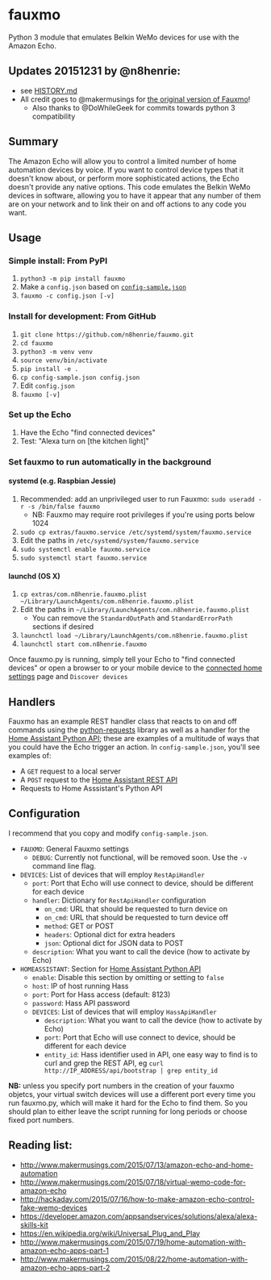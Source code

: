 # fauxmo

Python 3 module that emulates Belkin WeMo devices for use with the Amazon Echo.

## Updates 20151231 by @n8henrie:

- see
[HISTORY.md](https://github.com/n8henrie/fauxmo/blob/master/HISTORY.md)
- All credit goes to @makermusings for [the original version
  of Fauxmo](https://github.com/makermusings/fauxmo)!
    - Also thanks to @DoWhileGeek for commits towards python 3 compatibility

## Summary

The Amazon Echo will allow you to control a limited number of home automation
devices by voice. If you want to control device types that it doesn't know
about, or perform more sophisticated actions, the Echo doesn't provide any
native options. This code emulates the Belkin WeMo devices in software,
allowing you to have it appear that any number of them are on your network and
to link their on and off actions to any code you want.

## Usage

### Simple install: From PyPI

1. `python3 -m pip install fauxmo`
1. Make a `config.json` based on
   [`config-sample.json`](https://github.com/n8henrie/fauxmo/blob/master/config-sample.json)
1. `fauxmo -c config.json [-v]`

### Install for development: From GitHub

1. `git clone https://github.com/n8henrie/fauxmo.git`
1. `cd fauxmo`
1. `python3 -m venv venv`
1. `source venv/bin/activate`
1. `pip install -e .`
1. `cp config-sample.json config.json`
1. Edit `config.json`
1. `fauxmo [-v]`

### Set up the Echo

1. Have the Echo "find connected devices"
1. Test: "Alexa turn on [the kitchen light]"

### Set fauxmo to run automatically in the background

#### systemd (e.g. Raspbian Jessie)

1. Recommended: add an unprivileged user to run Fauxmo: `sudo useradd -r
   -s /bin/false fauxmo`
    - NB: Fauxmo may require root privileges if you're using ports below 1024
1. `sudo cp extras/fauxmo.service /etc/systemd/system/fauxmo.service`
1. Edit the paths in `/etc/systemd/system/fauxmo.service`
1. `sudo systemctl enable fauxmo.service`
1. `sudo systemctl start fauxmo.service`

#### launchd (OS X)

1. `cp extras/com.n8henrie.fauxmo.plist ~/Library/LaunchAgents/com.n8henrie.fauxmo.plist`
1. Edit the paths in `~/Library/LaunchAgents/com.n8henrie.fauxmo.plist`
    - You can remove the `StandardOutPath` and `StandardErrorPath` sections if
      desired
1. `launchctl load ~/Library/LaunchAgents/com.n8henrie.fauxmo.plist`
1. `launchctl start com.n8henrie.fauxmo`

Once fauxmo.py is running, simply tell your Echo to "find connected devices" or
open a browser to or your mobile device to the [connected home
settings](http://alexa.amazon.com/#settings/connected-home) page and `Discover
devices`

## Handlers

Fauxmo has an example REST handler class that reacts to on
and off commands using the
[python-requests](http://docs.python-requests.org/en/latest/) library as well
as a handler for the [Home Assistant Python
API](https://home-assistant.io/developers/python_api); these are examples of a
multitude of ways that you could have the Echo trigger an action. In
`config-sample.json`, you'll see examples of:

- A `GET` request to a local server
- A `POST` request to the [Home Assistant REST
API](https://home-assistant.io/developers/rest_api/)
- Requests to Home Asssistant's Python API

## Configuration

I recommend that you copy and modify `config-sample.json`.

- `FAUXMO`: General Fauxmo settings
    - `DEBUG`: Currently not functional, will be removed soon. Use the `-v`
      command line flag.
- `DEVICES`: List of devices that will employ `RestApiHandler`
    - `port`: Port that Echo will use connect to device, should be different for
      each device
    - `handler`: Dictionary for `RestApiHandler` configuration
        - `on_cmd`: URL that should be requested to turn device on
        - `on_cmd`: URL that should be requested to turn device off
        - `method`: GET or POST
        - `headers`: Optional dict for extra headers
        - `json`: Optional dict for JSON data to POST
    - `description`: What you want to call the device (how to activate by Echo)
- `HOMEASSISTANT`: Section for [Home Assistant Python
  API](https://home-assistant.io/developers/python_api)
    - `enable`: Disable this section by omitting or setting to `false`
    - `host`: IP of host running Hass
    - `port`: Port for Hass access (default: 8123)
    - `password`: Hass API password
    - `DEVICES`: List of devices that will employ `HassApiHandler`
        - `description`: What you want to call the device (how to activate by
          Echo)
        - `port`: Port that Echo will use connect to device, should be
          different for each device
        - `entity_id`: Hass identifier used in API, one easy way to find is to
          curl and grep the REST API, eg `curl http://IP_ADDRESS/api/bootstrap
          | grep entity_id`

**NB:** unless you specify port numbers in the creation of your fauxmo
objetcs, your virtual switch devices will use a different port every time you
run fauxmo.py, which will make it hard for the Echo to find them. So you should
plan to either leave the script running for long periods or choose fixed port
numbers.

## Reading list:

- <http://www.makermusings.com/2015/07/13/amazon-echo-and-home-automation>
- <http://www.makermusings.com/2015/07/18/virtual-wemo-code-for-amazon-echo>
- <http://hackaday.com/2015/07/16/how-to-make-amazon-echo-control-fake-wemo-devices>
- <https://developer.amazon.com/appsandservices/solutions/alexa/alexa-skills-kit>
- <https://en.wikipedia.org/wiki/Universal_Plug_and_Play>
- <http://www.makermusings.com/2015/07/19/home-automation-with-amazon-echo-apps-part-1>
- <http://www.makermusings.com/2015/08/22/home-automation-with-amazon-echo-apps-part-2>
